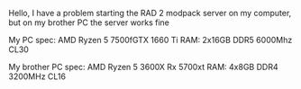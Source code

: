 Hello, I have a problem starting the RAD 2 modpack server on my computer, but on my brother PC the server works fine

My PC spec:
AMD Ryzen 5 7500fGTX 1660 Ti
RAM: 2x16GB DDR5 6000Mhz CL30

My brother PC spec:
AMD Ryzen 5 3600X
Rx 5700xt
RAM: 4x8GB DDR4 3200MHz CL16
